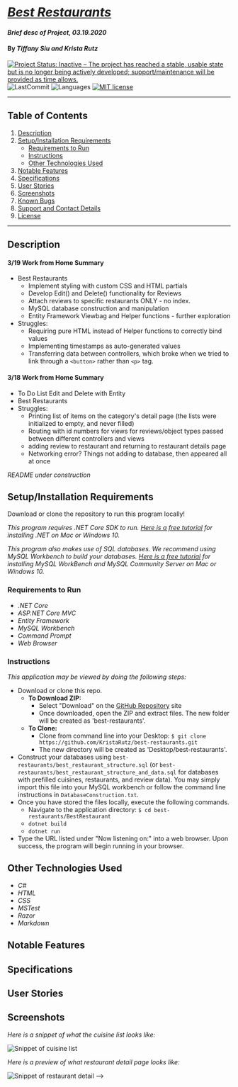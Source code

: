 # _[Best Restaurants](https://github.com/KristaRutz/best-restaurants)_

#### _Brief desc of Project, 03.19.2020_

#### By _**Tiffany Siu and Krista Rutz**_

[![Project Status: Inactive – The project has reached a stable, usable state but is no longer being actively developed; support/maintenance will be provided as time allows.](https://www.repostatus.org/badges/latest/inactive.svg)](https://www.repostatus.org/#inactive)
![LastCommit](https://img.shields.io/github/last-commit/KristaRutz/best-restaurants)
![Languages](https://img.shields.io/github/languages/top/KristaRutz/best-restaurants)
[![MIT license](https://img.shields.io/badge/License-MIT-orange.svg)](https://lbesson.mit-license.org/)

---
## Table of Contents
1. [Description](#description)
2. [Setup/Installation Requirements](#setup/installation-requirements)
    - [Requirements to Run](#requirements-to-run)
    - [Instructions](#instructions)
    - [Other Technologies Used](#other-technologies-used)
3. [Notable Features](#notable-features)
4. [Specifications](#specifications)
5. [User Stories](#user-stories)
6. [Screenshots](#screenshots)
7. [Known Bugs](#known-bugs)
8. [Support and Contact Details](#support-and-contact-details)
9. [License](#license)
---
## Description

#### 3/19 Work from Home Summary
- Best Restaurants
  - Implement styling with custom CSS and HTML partials
  - Develop Edit() and Delete() functionality for Reviews
  - Attach reviews to specific restaurants ONLY - no index.
  - MySQL database construction and manipulation
  - Entity Framework Viewbag and Helper functions - further exploration
- Struggles:
  - Requiring pure HTML instead of Helper functions to correctly bind values
  - Implementing timestamps as auto-generated values
  - Transferring data between controllers, which broke when we tried to link through a ```<button>``` rather than ```<p>``` tag.


#### 3/18 Work from Home Summary
- To Do List Edit and Delete with Entity
- Best Restaurants
- Struggles: 
  - Printing list of items on the category's detail page (the lists were initialized to empty, and never filled)
  - Routing with id numbers for views for reviews/object types passed between different controllers and views
  - adding review to restaurant and returning to restaurant details page
  - Networking error? Things not adding to database, then appeared all at once

_README under construction_
<!-- _Detailed desc w/ purpose/usage, what does, motivation to create, why exists, other info for users/developers to have_ -->

## Setup/Installation Requirements

Download or clone the repository to run this program locally!

_This program requires .NET Core SDK to run. [Here is a free tutorial](https://www.learnhowtoprogram.com/c-and-net/getting-started-with-c/installing-c-and-net) for installing .NET on Mac or Windows 10._ 

_This program also makes use of SQL databases. We recommend using MySQL Workbench to build your databases. [Here is a free tutorial](https://www.learnhowtoprogram.com/c-and-net/getting-started-with-c/installing-and-configuring-mysql) for installing MySQL WorkBench and MySQL Community Server on Mac or Windows 10._

### Requirements to Run
* _.NET Core_
* _ASP.NET Core MVC_
* _Entity Framework_
* _MySQL Workbench_
* _Command Prompt_
* _Web Browser_

### Instructions

*This application may be viewed by doing the following steps:*

- Download or clone this repo.
  - **To Download ZIP:**
    - Select "Download" on the [GitHub Repository](https://github.com/KristaRutz/best-restaurants) site
    - Once downloaded, open the ZIP and extract files. The new folder will be created as 'best-restaurants'.
  - **To Clone:**
    - Clone from command line into your Desktop: `$ git clone https://github.com/KristaRutz/best-restaurants.git`
    - The new directory will be created as 'Desktop/best-restaurants'.
- Construct your databases using `best-restaurants/best_restaurant_structure.sql` (or `best-restaurants/best_restaurant_structure_and_data.sql` for databases with prefilled cuisines, restaurants, and review data). You may simply import this file into your MySQL workbench or follow the command line instructions in `DatabaseConstruction.txt`.
- Once you have stored the files locally, execute the following commands.
  - Navigate to the application directory: `$ cd best-restaurants/BestRestaurant`
  - `dotnet build`
  - `dotnet run`
- Type the URL listed under "Now listening on:" into a web browser. Upon success, the program will begin running in your browser.

## Other Technologies Used
* _C#_
* _HTML_
* _CSS_
* _MSTest_
* _Razor_
* _Markdown_

## Notable Features
<!-- _features that make project stand out_ -->

## Specifications

<!-- * _List of features the program should do, from simplest to more complex, handling all possible cases.  Can do as text or put in table, with example input and output_
  * _Example Input: expected input_
  * _Example Output: expected output_
 -->

## User Stories

<!-- * As a scheduler, I want to be able to organize nurses vacation schedules without much paperwork so that I can be more efficient.
* As a scheduler, I want to see a list of requests with the overlapping dates and the nurses that sent in the requests organized by priority so I can see which staff member should have priority in getting the request approved. -->

<!-- * Give stories for people who will use this project and what they'd want it to do.  Can include customers/end users, programmers that maintain code, etc. Use "As a <job title/type of user/etc>, I want to...<what want program to achieve>... so that I can...<reason>.-->


## Screenshots

_Here is a snippet of what the cuisine list looks like:_

![Snippet of cuisine list](img/cuisine-list.png)

_Here is a preview of what restaurant detail page looks like:_

![Snippet of restaurant detail](img/thai-cottage-detail.png) -->

<!-- _{Show pictures using ![alt text](image.jpg), show what library does as concisely as possible but don't need to explain how project solves problem from `code`_

## Known Bugs

_There are currently no known bugs in this program_

## Support and contact details

_If there are any question or concerns please contact us at our emails: [Tiffany Siu](mailto:tsiu88@gmail.com) and [Krista Rutz](mailto:rutzkri000@gmail.com). Thank you._

### License

*This software is licensed under the MIT license*

Copyright (c) 2020 **_Tiffany Siu, Krista Rutz_**
